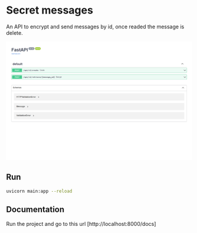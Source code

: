 # Secret messages

An API to encrypt and send messages by id, once readed the message is delete.

![API documentation picture](./readme-files/secret-message.png)

## Run

```bash
uvicorn main:app --reload
```

## Documentation

Run the project and go to this url [http://localhost:8000/docs]
